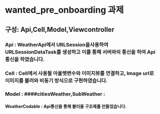 # wanted_pre_onboarding 과제
## 구성: Api,Cell,Model,Viewcontroller
### Api : WeatherApi에서 URLSession을사용하여 URLSessionDataTask를 생성하고 이를 통해 서버와의 통신을 하여 Api통신을 하였습니다.
### Cell : Cell에서 사용될 아울렛변수와 이미지뷰를 연결하고, Image url로 이미지를 불러와 비동기 방식으로 구현하였습니다.
### Model : ####citiesWeather,SubWeather : 
#### WeatherCodable : Api통신을 통해 불러올 구조체를 만들었습니다.
